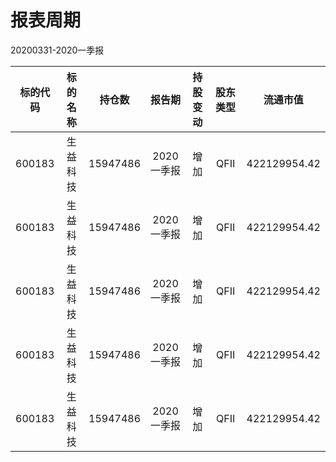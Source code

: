 # 报表周期 

20200331-2020一季报

| 标的代码 | 标的名称 | 持仓数 | 报告期 | 持股变动 | 股东类型 | 流通市值 |
|:--:|:--:|:--:|:--:|:--:|:--:|:--:|
|600183|生益科技|15947486|2020一季报|增加|QFII|422129954.42|
|600183|生益科技|15947486|2020一季报|增加|QFII|422129954.42|
|600183|生益科技|15947486|2020一季报|增加|QFII|422129954.42|
|600183|生益科技|15947486|2020一季报|增加|QFII|422129954.42|
|600183|生益科技|15947486|2020一季报|增加|QFII|422129954.42|